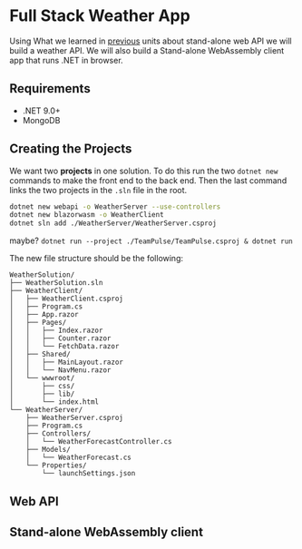 # Full Stack Weather App

Using What we learned in [previous](https://learn.microsoft.com/en-us/aspnet/core/tutorials/first-mongo-app?view=aspnetcore-9.0&tabs=visual-studio) units about stand-alone web API we will build a weather API.
We will also build a Stand-alone WebAssembly client app that runs .NET in browser. 

## Requirements 

- .NET 9.0+
- MongoDB

## Creating the Projects

We want two **projects** in one solution. 
To do this run the two `dotnet new` commands to make the front end to the back end. 
Then the last command links the two projects in the `.sln` file in the root. 

```bash
dotnet new webapi -o WeatherServer --use-controllers
dotnet new blazorwasm -o WeatherClient
dotnet sln add ./WeatherServer/WeatherServer.csproj 
```

maybe?
`dotnet run --project ./TeamPulse/TeamPulse.csproj & dotnet run`

The new file structure should be the following: 

```
WeatherSolution/
├── WeatherSolution.sln
├── WeatherClient/
│   ├── WeatherClient.csproj
│   ├── Program.cs
│   ├── App.razor
│   ├── Pages/
│   │   ├── Index.razor
│   │   ├── Counter.razor
│   │   └── FetchData.razor
│   ├── Shared/
│   │   ├── MainLayout.razor
│   │   └── NavMenu.razor
│   └── wwwroot/
│       ├── css/
│       ├── lib/
│       └── index.html
└── WeatherServer/
    ├── WeatherServer.csproj
    ├── Program.cs
    ├── Controllers/
    │   └── WeatherForecastController.cs
    ├── Models/
    │   └── WeatherForecast.cs
    └── Properties/
        └── launchSettings.json
```


## Web API



## Stand-alone WebAssembly client


